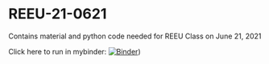 # REEU-21-0621

Contains material and python code needed for REEU Class on June 21, 2021

Click here to run in mybinder:
[![Binder](https://mybinder.org/badge_logo.svg)](https://mybinder.org/v2/gh/mmarrella/REEU-21-0621/HEAD))
